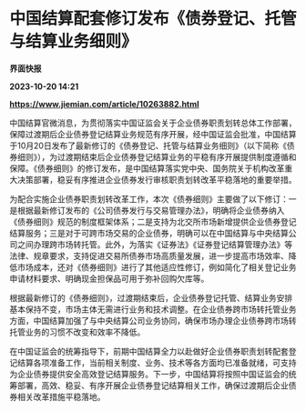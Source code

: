 # 中国结算配套修订发布《债券登记、托管与结算业务细则》
**界面快报**

**2023-10-20 14:21**

**https://www.jiemian.com/article/10263882.html**

中国结算官微消息，为贯彻落实中国证监会关于企业债券职责划转总体工作部署，保障过渡期后企业债券登记结算业务规范有序开展，经中国证监会批准，中国结算于10月20日发布了最新修订的《债券登记、托管与结算业务细则》（以下简称《债券细则》），为过渡期结束后企业债券登记结算业务的平稳有序开展提供制度遵循和保障。《债券细则》的修订发布，是中国结算落实党中央、国务院关于机构改革重大决策部署，稳妥有序推进企业债券发行审核职责划转改革平稳落地的重要举措。

为配合实施企业债券职责划转改革工作，本次《债券细则》主要做了以下修订：一是根据最新修订发布的《公司债券发行与交易管理办法》，明确将企业债券纳入《债券细则》规范的制度框架体系；二是支持为北交所市场新增提供企业债券登记结算服务；三是对于可跨市场交易的企业债券，明确可以在中国结算与中央结算公司之间办理跨市场转托管。此外，为落实《证券法》《证券登记结算管理办法》等法律、规章要求，支持促进交易所债券市场高质量发展，进一步提高市场效率、降低市场成本，还对《债券细则》进行了其他适应性修订，例如简化了相关登记业务申请材料要求、明确现金担保品可用于弥补回购欠库等。

根据最新修订的《债券细则》，过渡期结束后，企业债券登记托管、结算业务安排基本保持不变，市场主体无需进行业务和技术调整。在企业债券跨市场转托管业务方面，中国结算加强了与中央结算公司业务协同，确保市场办理企业债券跨市场转托管业务的习惯不改变和效率不降低。

在中国证监会的统筹指导下，前期中国结算全力以赴做好企业债券职责划转配套登记结算各项准备工作，当前相关制度、业务、技术等各方面均已准备就绪，可支持为企业债券提供安全高效登记结算服务。下一步，中国结算将按照中国证监会的统筹部署，高效、稳妥、有序开展企业债券登记结算相关工作，确保过渡期后企业债券相关改革措施平稳落地。
